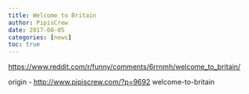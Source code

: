 ```yaml
---
title: Welcome to Britain
author: PipisCrew
date: 2017-08-05
categories: [news]
toc: true
---
```


https://www.reddit.com/r/funny/comments/6rrnmh/welcome_to_britain/

origin - http://www.pipiscrew.com/?p=9692 welcome-to-britain